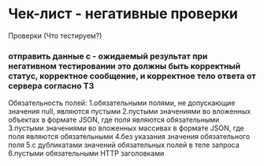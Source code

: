 # Чек-лист - негативные проверки
Проверки (Что тестируем?)
### отправить данные с - oжидаемый результат при негативном тестировании это должны быть корректный статус, корректное сообщение, и корректное тело ответа от сервера согласно ТЗ
Обязательность полей:
1.обязательными полями, не допускающие значения null, являются пустыми
2.пустыми значениями во вложенных объектах в формате JSON, где поля являются обязательными
3.пустыми значениями во вложенных массивах в формате JSON, где поля являются обязательными
4.без указания значения обязательного поля
5.с дубликатами значений обязательных полей в теле запроса
6.пустыми обязательными HTTP заголовками
